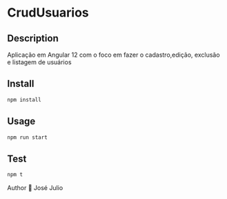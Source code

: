 # CrudUsuarios

## Description
Aplicação em Angular 12 com o foco em fazer o cadastro,edição, exclusão e listagem de  usuários


## Install

```sh
npm install
```

## Usage

```sh
npm run start
```

## Test
```sh
npm t
```

Author
👤 José Julio
